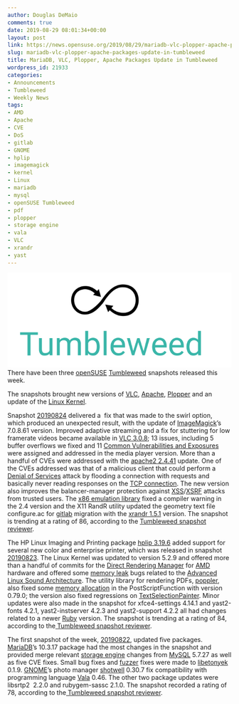 ```yaml
---
author: Douglas DeMaio
comments: true
date: 2019-08-29 08:01:34+00:00
layout: post
link: https://news.opensuse.org/2019/08/29/mariadb-vlc-plopper-apache-packages-update-in-tumbleweed/
slug: mariadb-vlc-plopper-apache-packages-update-in-tumbleweed
title: MariaDB, VLC, Plopper, Apache Packages Update in Tumbleweed
wordpress_id: 21933
categories:
- Announcements
- Tumbleweed
- Weekly News
tags:
- AMD
- Apache
- CVE
- DoS
- gitlab
- GNOME
- hplip
- imagemagick
- kernel
- Linux
- mariadb
- mysql
- openSUSE Tumbleweed
- pdf
- plopper
- storage engine
- vala
- VLC
- xrandr
- yast
---
```


![](/wp-content/uploads/2016/05/Tumbleweed-black-green.png)There have been three [openSUSE](https://www.opensuse.org/) [Tumbleweed](https://en.opensuse.org/Portal:Tumbleweed) snapshots released this week.

The snapshots brought new versions of [VLC](https://www.videolan.org/vlc/index.html), [Apache](http://www.apache.org/), [Plopper](https://cgit.freedesktop.org/poppler/poppler) and an update of the [Linux Kernel](https://www.kernel.org/).

Snapshot [20190824](https://lists.opensuse.org/opensuse-factory/2019-08/msg00230.html) delivered a  fix that was made to the swirl option, which produced an unexpected result, with the update of [ImageMagick](https://www.imagemagick.org/)’s 7.0.8.61 version. Improved adaptive streaming and a fix for stuttering for low framerate videos became available in [VLC 3.0.8](https://www.videolan.org/vlc/releases/3.0.8.html); 13 issues, including 5 buffer overflows we fixed and 11 [Common Vulnerabilities and Exposures](https://en.wikipedia.org/wiki/Common_Vulnerabilities_and_Exposures) were assigned and addressed in the media player version. More than a handful of CVEs were addressed with the [apache2 2.4.41](https://www.apachelounge.com/Changelog-2.4.html) update. One of the CVEs addressed was that of a malicious client that could perform a [Denial of Services](https://en.wikipedia.org/wiki/Denial-of-service_attack) attack by flooding a connection with requests and basically never reading responses on the [TCP connection](https://en.wikipedia.org/wiki/Transmission_Control_Protocol). The new version also improves the balancer-manager protection against [XSS](https://www.veracode.com/security/xss)/[XSRF](https://www.owasp.org/index.php/Cross-Site_Request_Forgery_(CSRF)) attacks from trusted users. The [x86 emulation library](https://software.opensuse.org/package/libx86emu) fixed a compiler warning in the 2.4 version and the X11 RandR utility updated the geometry text file configure.ac for [gitlab](https://gitlab.com/) migration with the [xrandr 1.5.1](https://www.x.org/releases/X11R7.5/doc/man/man1/xrandr.1.html) version. The snapshot is trending at a rating of 86, according to the [Tumbleweed snapshot reviewer](http://review.tumbleweed.boombatower.com/).

The HP Linux Imaging and Printing package [hplip 3.19.6](https://developers.hp.com/hp-linux-imaging-and-printing) added support for several new color and enterprise printer, which was released in snapshot [20190823](https://lists.opensuse.org/opensuse-factory/2019-08/msg00212.html). The Linux Kernel was updated to version 5.2.9 and offered more than a handful of commits for the [Direct Rendering Manager](https://en.wikipedia.org/wiki/Direct_Rendering_Manager) for [AMD](https://www.amd.com/en) hardware and offered some [memory leak](https://en.wikipedia.org/wiki/Memory_leak) bugs related to the [Advanced Linux Sound Architecture](https://en.wikipedia.org/wiki/Advanced_Linux_Sound_Architecture). The utility library for rendering PDFs, [poppler](https://en.wikipedia.org/wiki/Poppler_(software)), also fixed some [memory allocation](https://en.wikipedia.org/wiki/Memory_leak) in the PostScriptFunction with version 0.79.0; the version also fixed regressions on [TextSelectionPainter](https://gitlab.freedesktop.org/poppler/poppler/merge_requests/280). Minor updates were also made in the snapshot for xfce4-settings 4.14.1 and yast2-fonts 4.2.1, yast2-instserver 4.2.3 and yast2-support 4.2.2 all had changes related to a newer [Ruby](https://www.ruby-lang.org/en/) version. The snapshot is trending at a rating of 84, according to the[ Tumbleweed snapshot reviewer](http://review.tumbleweed.boombatower.com/).

The first snapshot of the week, [20190822](https://lists.opensuse.org/opensuse-factory/2019-08/msg00185.html), updated five packages. [MariaDB](https://mariadb.org/)’s 10.3.17 package had the most changes in the snapshot and provided merge relevant [storage engine](https://en.wikipedia.org/wiki/InnoDB) changes from [MySQL](https://www.mysql.com/) 5.7.27 as well as five CVE fixes. Small bug fixes and [fuzzer](https://en.wikipedia.org/wiki/Fuzzing) fixes were made to [libetonyek](https://wiki.documentfoundation.org/DLP/Libraries/libetonyek) 0.1.9. [GNOME](https://www.gnome.org/)’s photo manager [shotwell](https://wiki.gnome.org/Apps/Shotwell) 0.30.7 fix compatibility with programming language [Vala](https://en.wikipedia.org/wiki/Vala_(programming_language)) 0.46. The other two package updates were libsrtp2  2.2.0 and rubygem-sassc 2.1.0. The snapshot recorded a rating of 78, according to the[ Tumbleweed snapshot reviewer](http://review.tumbleweed.boombatower.com/).
